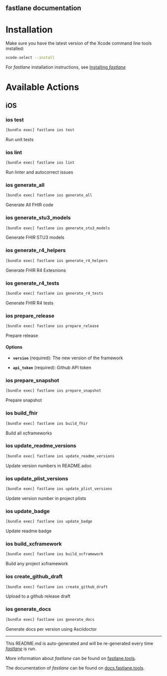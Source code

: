fastlane documentation
----

# Installation

Make sure you have the latest version of the Xcode command line tools installed:

```sh
xcode-select --install
```

For _fastlane_ installation instructions, see [Installing _fastlane_](https://docs.fastlane.tools/#installing-fastlane)

# Available Actions

## iOS

### ios test

```sh
[bundle exec] fastlane ios test
```

Run unit tests

### ios lint

```sh
[bundle exec] fastlane ios lint
```

Run linter and autocorrect issues

### ios generate_all

```sh
[bundle exec] fastlane ios generate_all
```

Generate All FHIR code

### ios generate_stu3_models

```sh
[bundle exec] fastlane ios generate_stu3_models
```

Generate FHIR STU3 models

### ios generate_r4_helpers

```sh
[bundle exec] fastlane ios generate_r4_helpers
```

Generate FHIR R4 Extesnions

### ios generate_r4_tests

```sh
[bundle exec] fastlane ios generate_r4_tests
```

Generate FHIR R4 tests

### ios prepare_release

```sh
[bundle exec] fastlane ios prepare_release
```

Prepare release

#### Options

 * **`version`** (required): The new version of the framework

 * **`api_token`** (required): Github API token

### ios prepare_snapshot

```sh
[bundle exec] fastlane ios prepare_snapshot
```

Prepare snapshot

### ios build_fhir

```sh
[bundle exec] fastlane ios build_fhir
```

Build all xcframeworks

### ios update_readme_versions

```sh
[bundle exec] fastlane ios update_readme_versions
```

Update version numbers in README.adoc

### ios update_plist_versions

```sh
[bundle exec] fastlane ios update_plist_versions
```

Update version number in project plists

### ios update_badge

```sh
[bundle exec] fastlane ios update_badge
```

Update readme badge

### ios build_xcframework

```sh
[bundle exec] fastlane ios build_xcframework
```

Build any project xcframework

### ios create_github_draft

```sh
[bundle exec] fastlane ios create_github_draft
```

Upload to a github release draft

### ios generate_docs

```sh
[bundle exec] fastlane ios generate_docs
```

Generate docs per version using Asciidoctor

----

This README.md is auto-generated and will be re-generated every time [_fastlane_](https://fastlane.tools) is run.

More information about _fastlane_ can be found on [fastlane.tools](https://fastlane.tools).

The documentation of _fastlane_ can be found on [docs.fastlane.tools](https://docs.fastlane.tools).
